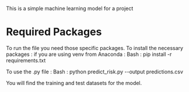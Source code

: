 This is a simple machine learning model for a project


# Required Packages
To run the file you need those specific packages.
To install the necessary packages :
if you are using venv from Anaconda :
Bash : pip install -r requirements.txt

To use the .py file : 
Bash : python predict_risk.py --output predictions.csv

You will find the training and test datasets for the model. 
